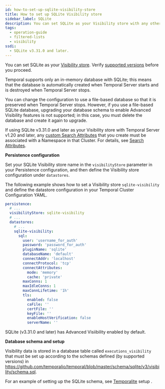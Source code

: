 ```yaml
---
id: how-to-set-up-sqlite-visibility-store
title: How to set up SQLite Visibility store
sidebar_label: SQLite
description: You can set SQLite as your Visibility store with any other supported Persistence databases.
tags:
  - operation-guide
  - filtered-lists
  - visibility
ssdi:
  - SQLite v3.31.0 and later.
---
```


You can set SQLite as your [Visibility store](/concepts/what-is-visibility).
Verify [supported versions](/clusters/how-to-set-up-visibility-in-a-temporal-cluster#supported-databases) before you proceed.

Temporal supports only an in-memory database with SQLite; this means that the database is automatically created when Temporal Server starts and is destroyed when Temporal Server stops.

You can change the configuration to use a file-based database so that it is preserved when Temporal Server stops.
However, if you use a file-based SQLite database, upgrading your database schema to enable Advanced Visibility features is not supported; in this case, you must delete the database and create it again to upgrade.

If using SQLite v3.31.0 and later as your Visibility store with Temporal Server v1.20 and later, any [custom Search Attributes](/concepts/what-is-a-search-attribute#custom-search-attributes) that you create must be associated with a Namespace in that Cluster.
For details, see [Search Attributes](/application-development/observability#visibility).

**Persistence configuration**

Set your SQLite Visibility store name in the `visibilityStore` parameter in your Persistence configuration, and then define the Visibility store configuration under `datastores`.

The following example shows how to set a Visibility store `sqlite-visibility` and define the datastore configuration in your Temporal Cluster Configuration YAML.

```yaml
persistence:
  # ...
  visibilityStore: sqlite-visibility
  # ...
  datastores:
    # ...
    sqlite-visibility:
      sql:
        user: 'username_for_auth'
        password: 'password_for_auth'
        pluginName: 'sqlite'
        databaseName: 'default'
        connectAddr: 'localhost'
        connectProtocol: 'tcp'
        connectAttributes:
          mode: 'memory'
          cache: 'private'
        maxConns: 1
        maxIdleConns: 1
        maxConnLifetime: '1h'
        tls:
          enabled: false
          caFile: ''
          certFile: ''
          keyFile: ''
          enableHostVerification: false
          serverName: ''
```

SQLite (v3.31.0 and later) has Advanced Visiibility enabled by default.

**Database schema and setup**

Visibility data is stored in a database table called `executions_visibility` that must be set up according to the schemas defined (by supported versions) in https://github.com/temporalio/temporal/blob/master/schema/sqlite/v3/visibility/schema.sql.

For an example of setting up the SQLite schema, see [Temporalite](https://github.com/temporalio/temporalite/blob/main/server.go) setup .
